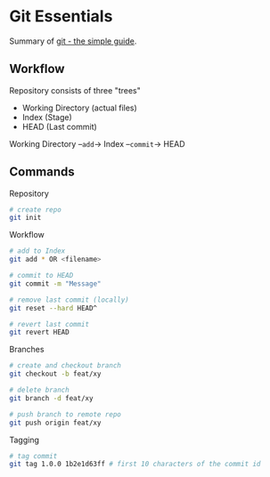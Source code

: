 # Git Essentials

Summary of [git - the simple guide](https://rogerdudler.github.io/git-guide/index.html).

## Workflow

Repository consists of three "trees"
  - Working Directory (actual files)
  - Index (Stage)
  - HEAD (Last commit)
  
Working Directory &ndash;`add`&rarr; Index &ndash;`commit`&rarr; HEAD

## Commands

Repository
```sh
# create repo
git init
```

Workflow

```sh
# add to Index
git add * OR <filename>

# commit to HEAD
git commit -m "Message"

# remove last commit (locally)
git reset --hard HEAD^

# revert last commit
git revert HEAD
```

Branches

```sh
# create and checkout branch
git checkout -b feat/xy

# delete branch
git branch -d feat/xy

# push branch to remote repo
git push origin feat/xy
```

Tagging

```sh
# tag commit
git tag 1.0.0 1b2e1d63ff # first 10 characters of the commit id
```
